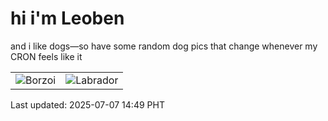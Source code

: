 # hi i'm Leoben

and i like dogs—so have some random dog pics that change whenever my CRON feels like it

|  |  |
|--------|----------|
| ![Borzoi](https://random-dog-vercel.vercel.app/api/random-borzoi?v=1751870957) | ![Labrador](https://random-dog-vercel.vercel.app/api/random-labrador?v=1751870957) |

Last updated: 2025-07-07 14:49 PHT
